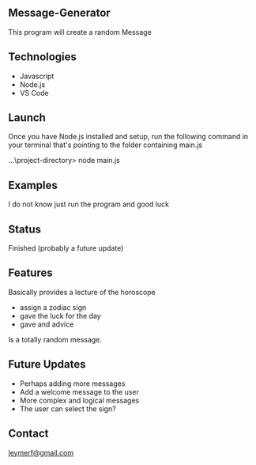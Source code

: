 ## Message-Generator
This program will create a random Message

## Technologies
* Javascript
* Node.js
* VS Code

## Launch
Once you have Node.js installed and setup, run the following command in your terminal that's pointing to the folder containing main.js

...\project-directory> node main.js

## Examples
I do not know just run the program and good luck

## Status
Finished (probably a future update)

## Features

Basically provides a lecture of the horoscope
* assign a zodiac sign
* gave the luck for the day
* gave and advice

Is a totally random message.

## Future Updates
* Perhaps adding more messages
* Add a welcome message to the user
* More complex and logical messages
* The user can select the sign?

## Contact
leymerf@gmail.com